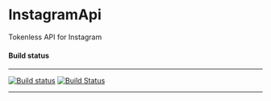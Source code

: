 # InstagramApi
Tokenless API for Instagram

#### Build status
----

[![Build status](https://ci.appveyor.com/api/projects/status/83fewc6yvre766ll?svg=true)](https://ci.appveyor.com/project/a-legotin/instagramapi)
[![Build Status](https://travis-ci.org/a-legotin/InstagramApi.svg?branch=master)](https://travis-ci.org/a-legotin/InstagramApi)

----
